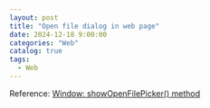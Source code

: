 ```yaml
---
layout: post
title: "Open file dialog in web page"
date: 2024-12-18 9:00:00
categories: "Web"
catalog: true
tags:
  - Web
---
```


Reference:
[Window: showOpenFilePicker() method](https://developer.mozilla.org/en-US/docs/Web/API/Window/showOpenFilePicker)